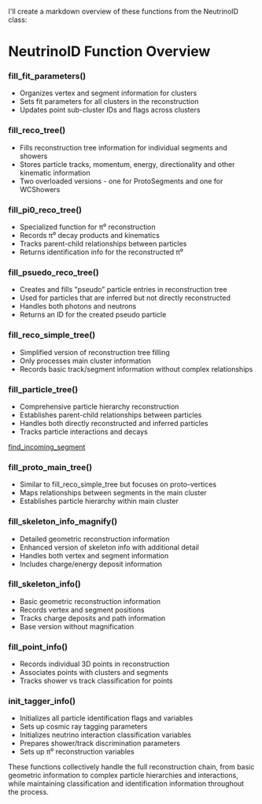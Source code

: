I'll create a markdown overview of these functions from the NeutrinoID class:

# NeutrinoID Function Overview

### fill_fit_parameters()
- Organizes vertex and segment information for clusters 
- Sets fit parameters for all clusters in the reconstruction
- Updates point sub-cluster IDs and flags across clusters

### fill_reco_tree()
- Fills reconstruction tree information for individual segments and showers
- Stores particle tracks, momentum, energy, directionality and other kinematic information 
- Two overloaded versions - one for ProtoSegments and one for WCShowers

### fill_pi0_reco_tree()  
- Specialized function for π⁰ reconstruction
- Records π⁰ decay products and kinematics
- Tracks parent-child relationships between particles
- Returns identification info for the reconstructed π⁰

### fill_psuedo_reco_tree()
- Creates and fills "pseudo" particle entries in reconstruction tree
- Used for particles that are inferred but not directly reconstructed
- Handles both photons and neutrons
- Returns an ID for the created pseudo particle

### fill_reco_simple_tree()
- Simplified version of reconstruction tree filling
- Only processes main cluster information
- Records basic track/segment information without complex relationships

### fill_particle_tree()
- Comprehensive particle hierarchy reconstruction
- Establishes parent-child relationships between particles
- Handles both directly reconstructed and inferred particles
- Tracks particle interactions and decays

[find_incoming_segment](./find_incoming_segment.md)

### fill_proto_main_tree()
- Similar to fill_reco_simple_tree but focuses on proto-vertices
- Maps relationships between segments in the main cluster
- Establishes particle hierarchy within main cluster

### fill_skeleton_info_magnify()
- Detailed geometric reconstruction information
- Enhanced version of skeleton info with additional detail
- Handles both vertex and segment information
- Includes charge/energy deposit information

### fill_skeleton_info()
- Basic geometric reconstruction information
- Records vertex and segment positions
- Tracks charge deposits and path information
- Base version without magnification

### fill_point_info()
- Records individual 3D points in reconstruction
- Associates points with clusters and segments
- Tracks shower vs track classification for points

### init_tagger_info()
- Initializes all particle identification flags and variables
- Sets up cosmic ray tagging parameters
- Initializes neutrino interaction classification variables
- Prepares shower/track discrimination parameters
- Sets up π⁰ reconstruction variables

These functions collectively handle the full reconstruction chain, from basic geometric information to complex particle hierarchies and interactions, while maintaining classification and identification information throughout the process.
